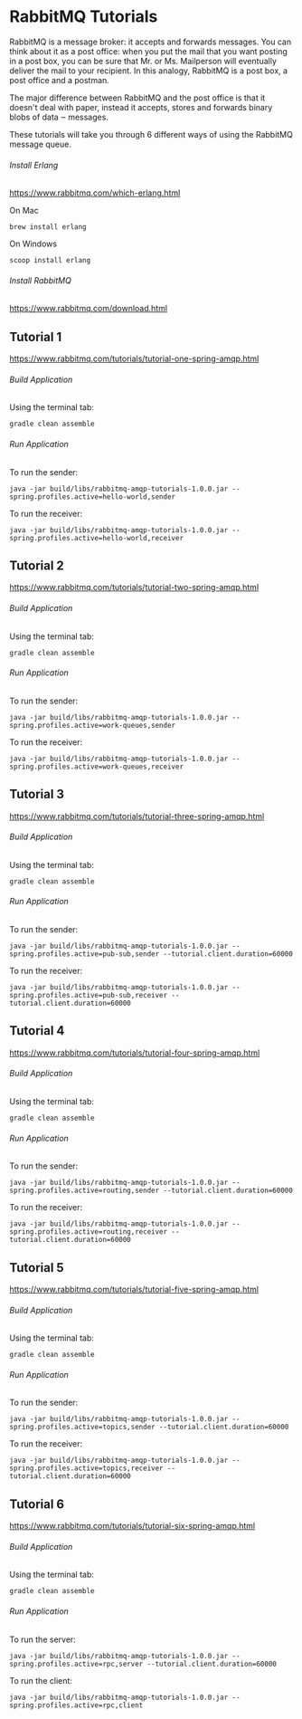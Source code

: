# RabbitMQ Tutorials

RabbitMQ is a message broker: it accepts and forwards messages. You can think about it as a post office: when you put the mail that you want posting in a post box, you can be sure that Mr. or Ms. Mailperson will eventually deliver the mail to your recipient. In this analogy, RabbitMQ is a post box, a post office and a postman.

The major difference between RabbitMQ and the post office is that it doesn't deal with paper, instead it accepts, stores and forwards binary blobs of data ‒ messages.

These tutorials will take you through 6 different ways of using the RabbitMQ message queue.

###### Install Erlang

https://www.rabbitmq.com/which-erlang.html

On Mac
```
brew install erlang
```

On Windows
```
scoop install erlang
```
###### Install RabbitMQ

https://www.rabbitmq.com/download.html

## Tutorial 1

https://www.rabbitmq.com/tutorials/tutorial-one-spring-amqp.html

###### Build Application

Using the terminal tab:
```
gradle clean assemble
```
###### Run Application

To run the sender:
```
java -jar build/libs/rabbitmq-amqp-tutorials-1.0.0.jar --spring.profiles.active=hello-world,sender
```

To run the receiver:

```
java -jar build/libs/rabbitmq-amqp-tutorials-1.0.0.jar --spring.profiles.active=hello-world,receiver
```

## Tutorial 2

https://www.rabbitmq.com/tutorials/tutorial-two-spring-amqp.html

###### Build Application

Using the terminal tab:
```
gradle clean assemble
```
###### Run Application

To run the sender:
```
java -jar build/libs/rabbitmq-amqp-tutorials-1.0.0.jar --spring.profiles.active=work-queues,sender
```

To run the receiver:
```
java -jar build/libs/rabbitmq-amqp-tutorials-1.0.0.jar --spring.profiles.active=work-queues,receiver
```

## Tutorial 3

https://www.rabbitmq.com/tutorials/tutorial-three-spring-amqp.html

###### Build Application

Using the terminal tab:
```
gradle clean assemble
```
###### Run Application

To run the sender:
```
java -jar build/libs/rabbitmq-amqp-tutorials-1.0.0.jar --spring.profiles.active=pub-sub,sender --tutorial.client.duration=60000
```

To run the receiver:
```
java -jar build/libs/rabbitmq-amqp-tutorials-1.0.0.jar --spring.profiles.active=pub-sub,receiver --tutorial.client.duration=60000
```

## Tutorial 4

https://www.rabbitmq.com/tutorials/tutorial-four-spring-amqp.html

###### Build Application

Using the terminal tab:
```
gradle clean assemble
```
###### Run Application

To run the sender:
```
java -jar build/libs/rabbitmq-amqp-tutorials-1.0.0.jar --spring.profiles.active=routing,sender --tutorial.client.duration=60000
```

To run the receiver:
```
java -jar build/libs/rabbitmq-amqp-tutorials-1.0.0.jar --spring.profiles.active=routing,receiver --tutorial.client.duration=60000
```

## Tutorial 5

https://www.rabbitmq.com/tutorials/tutorial-five-spring-amqp.html

###### Build Application

Using the terminal tab:
```
gradle clean assemble
```
###### Run Application

To run the sender:
```
java -jar build/libs/rabbitmq-amqp-tutorials-1.0.0.jar --spring.profiles.active=topics,sender --tutorial.client.duration=60000
```

To run the receiver:
```
java -jar build/libs/rabbitmq-amqp-tutorials-1.0.0.jar --spring.profiles.active=topics,receiver --tutorial.client.duration=60000
```

## Tutorial 6

https://www.rabbitmq.com/tutorials/tutorial-six-spring-amqp.html

###### Build Application

Using the terminal tab:
```
gradle clean assemble
```
###### Run Application

To run the server:
```
java -jar build/libs/rabbitmq-amqp-tutorials-1.0.0.jar --spring.profiles.active=rpc,server --tutorial.client.duration=60000
```

To run the client:
```
java -jar build/libs/rabbitmq-amqp-tutorials-1.0.0.jar --spring.profiles.active=rpc,client
```
